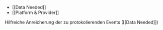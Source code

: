 
  - [[Data Needed]]
  - [[Platform & Provider]]

Hilfreiche Anreicherung der zu protokolierenden Events ([[Data Needed]])
